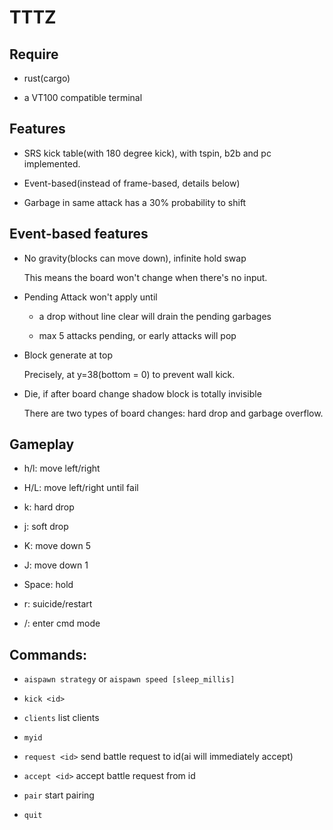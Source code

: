 # TTTZ

## Require

* rust(cargo)

* a VT100 compatible terminal

## Features

* SRS kick table(with 180 degree kick), with tspin, b2b and pc implemented.

* Event-based(instead of frame-based, details below)

* Garbage in same attack has a 30% probability to shift

## Event-based features

* No gravity(blocks can move down), infinite hold swap

	This means the board won't change when there's no input.

* Pending Attack won't apply until

	* a drop without line clear will drain the pending garbages

	* max 5 attacks pending, or early attacks will pop

* Block generate at top

	Precisely, at y=38(bottom = 0) to prevent wall kick.

* Die, if after board change shadow block is totally invisible

	There are two types of board changes: hard drop and garbage overflow.

## Gameplay

* h/l: move left/right

* H/L: move left/right until fail

* k: hard drop

* j: soft drop

* K: move down 5

* J: move down 1

* Space: hold

* r: suicide/restart

* /: enter cmd mode

## Commands:

* `aispawn strategy` or `aispawn speed [sleep_millis]`

* `kick <id>`

* `clients` list clients

* `myid`

* `request <id>` send battle request to id(ai will immediately accept)

* `accept <id>` accept battle request from id

* `pair` start pairing

* `quit`
